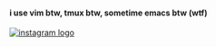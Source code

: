 #### i use vim btw, tmux btw, sometime emacs btw (wtf)
<a href="https://eyuan.me/YiyuanLi_CV.pdf" target="_blank">
    <img src="https://github.com/user-attachments/assets/aeaa9837-2ede-4fe8-b795-4d199ca6cb4d"  alt="instagram logo"  />
  </a>

